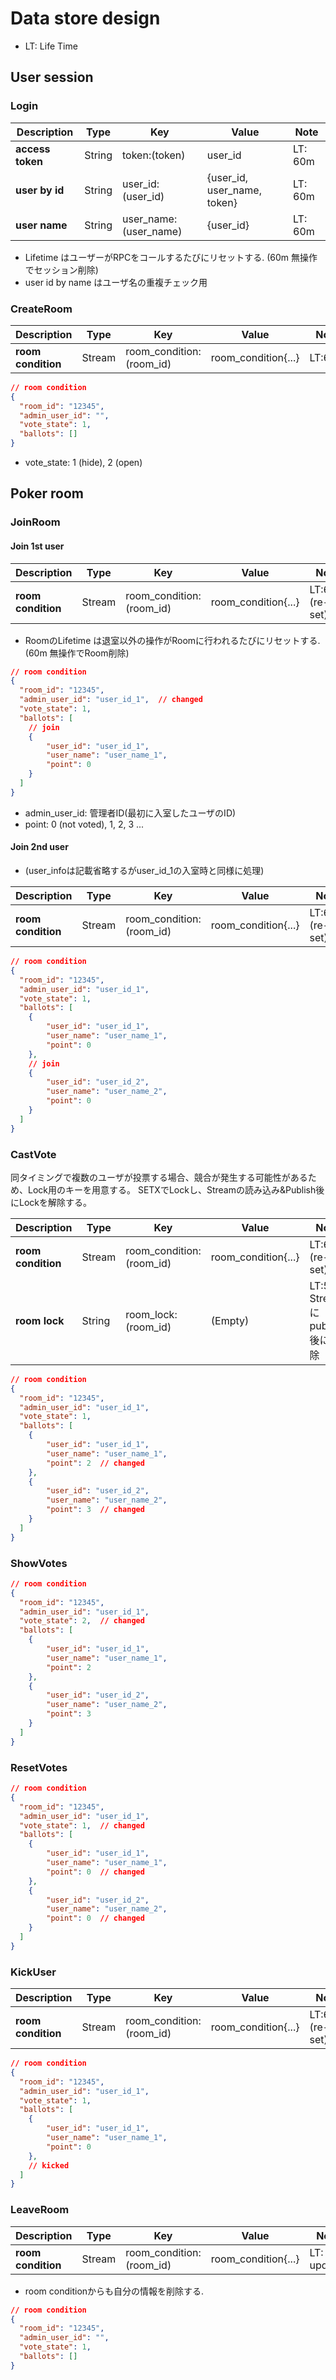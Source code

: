 # Data store design

* LT: Life Time

## User session

### Login

| Description      | Type   | Key                   | Value                       | Note    |
|------------------|--------|-----------------------|-----------------------------|---------|
| **access token** | String | token:(token)         | user_id                     | LT: 60m |
| **user by id**   | String | user_id:(user_id)     | {user_id, user_name, token} | LT: 60m |
| **user name**    | String | user_name:(user_name) | {user_id}                   | LT: 60m |

- Lifetime はユーザーがRPCをコールするたびにリセットする. (60m 無操作でセッション削除)
- user id by name はユーザ名の重複チェック用

### CreateRoom

| Description        | Type   | Key                      | Value               | Note   |
|--------------------|--------|--------------------------|---------------------|--------|
| **room condition** | Stream | room_condition:(room_id) | room_condition{...} | LT:60m |

```json
// room condition
{
  "room_id": "12345",
  "admin_user_id": "",
  "vote_state": 1,
  "ballots": []
}
```

- vote_state: 1 (hide), 2 (open)

## Poker room

### JoinRoom

#### Join 1st user

| Description        | Type   | Key                      | Value               | Note            |
|--------------------|--------|--------------------------|---------------------|-----------------|
| **room condition** | Stream | room_condition:(room_id) | room_condition{...} | LT:60m (re-set) |

- RoomのLifetime は退室以外の操作がRoomに行われるたびにリセットする. (60m 無操作でRoom削除)

```json
// room condition
{
  "room_id": "12345",
  "admin_user_id": "user_id_1",  // changed
  "vote_state": 1,
  "ballots": [
    // join
    {
        "user_id": "user_id_1",
        "user_name": "user_name_1",
        "point": 0
    }
  ]
}
```
- admin_user_id: 管理者ID(最初に入室したユーザのID)
- point: 0 (not voted), 1, 2, 3 ...

#### Join 2nd user

- (user_infoは記載省略するがuser_id_1の入室時と同様に処理)

| Description        | Type   | Key                      | Value               | Note            |
|--------------------|--------|--------------------------|---------------------|-----------------|
| **room condition** | Stream | room_condition:(room_id) | room_condition{...} | LT:60m (re-set) |

```json
// room condition
{
  "room_id": "12345",
  "admin_user_id": "user_id_1",
  "vote_state": 1,
  "ballots": [
    {
        "user_id": "user_id_1",
        "user_name": "user_name_1",
        "point": 0
    },
    // join
    {
        "user_id": "user_id_2",
        "user_name": "user_name_2",
        "point": 0
    }
  ]
}
```

### CastVote

同タイミングで複数のユーザが投票する場合、競合が発生する可能性があるため、Lock用のキーを用意する。
SETXでLockし、Streamの読み込み&Publish後にLockを解除する。

| Description        | Type   | Key                      | Value               | Note                     |
|--------------------|--------|--------------------------|---------------------|--------------------------|
| **room condition** | Stream | room_condition:(room_id) | room_condition{...} | LT:60m (re-set)          |
| **room lock**      | String | room_lock:(room_id)      | (Empty)             | LT:5s Streamにpublish後に削除 |

```json
// room condition
{
  "room_id": "12345",
  "admin_user_id": "user_id_1",
  "vote_state": 1,
  "ballots": [
    {
        "user_id": "user_id_1",
        "user_name": "user_name_1",
        "point": 2  // changed
    },
    {
        "user_id": "user_id_2",
        "user_name": "user_name_2",
        "point": 3  // changed
    }
  ]
}
```

### ShowVotes

```json
// room condition
{
  "room_id": "12345",
  "admin_user_id": "user_id_1",
  "vote_state": 2,  // changed
  "ballots": [
    {
        "user_id": "user_id_1",
        "user_name": "user_name_1",
        "point": 2
    },
    {
        "user_id": "user_id_2",
        "user_name": "user_name_2",
        "point": 3
    }
  ]
}
```

### ResetVotes

```json
// room condition
{
  "room_id": "12345",
  "admin_user_id": "user_id_1",
  "vote_state": 1,  // changed
  "ballots": [
    {
        "user_id": "user_id_1",
        "user_name": "user_name_1",
        "point": 0  // changed
    },
    {
        "user_id": "user_id_2",
        "user_name": "user_name_2",
        "point": 0  // changed
    }
  ]
}
```

### KickUser

| Description        | Type   | Key                      | Value               | Note            |
|--------------------|--------|--------------------------|---------------------|-----------------|
| **room condition** | Stream | room_condition:(room_id) | room_condition{...} | LT:60m (re-set) |

```json
// room condition
{
  "room_id": "12345",
  "admin_user_id": "user_id_1",
  "vote_state": 1,
  "ballots": [
    {
        "user_id": "user_id_1",
        "user_name": "user_name_1",
        "point": 0
    },
    // kicked
  ]
}
```

### LeaveRoom

| Description        | Type   | Key                      | Value               | Note            |
|--------------------|--------|--------------------------|---------------------|-----------------|
| **room condition** | Stream | room_condition:(room_id) | room_condition{...} | LT: (no update) |

- room conditionからも自分の情報を削除する.

```json
// room condition
{
  "room_id": "12345",
  "admin_user_id": "",
  "vote_state": 1,
  "ballots": []
}
```
